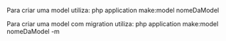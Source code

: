 Para criar uma model utiliza: php application make:model nomeDaModel

Para criar uma model com migration utiliza: php application make:model nomeDaModel -m